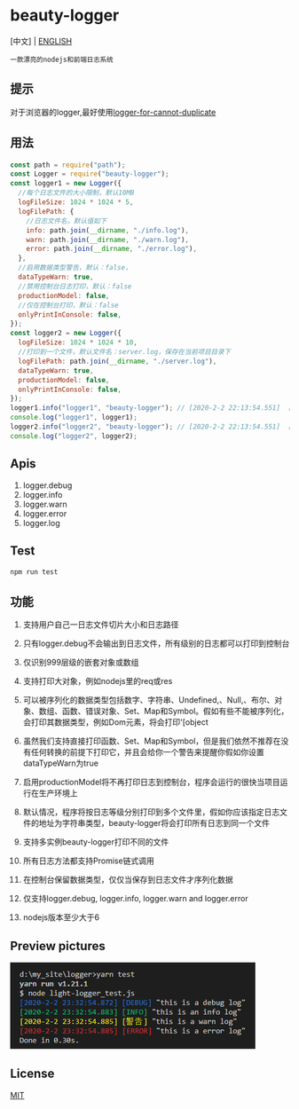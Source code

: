 # beauty-logger

[中文] | [ENGLISH](https://github.com/zhoushoujian/beauty-logger/blob/master/readme.md)

```一款漂亮的nodejs和前端日志系统```

## 提示

对于浏览器的logger,最好使用[logger-for-cannot-duplicate](https://github.com/zhoushoujian/logger-for-cannot-duplicate)

## 用法

```js
const path = require("path");
const Logger = require("beauty-logger");
const logger1 = new Logger({
  //每个日志文件的大小限制，默认10MB
  logFileSize: 1024 * 1024 * 5,
  logFilePath: {
    //日志文件名，默认值如下
    info: path.join(__dirname, "./info.log"),
    warn: path.join(__dirname, "./warn.log"),
    error: path.join(__dirname, "./error.log"),
  },
  //启用数据类型警告，默认：false，
  dataTypeWarn: true, 
  //禁用控制台日志打印，默认：false
  productionModel: false, 
  //仅在控制台打印，默认：false
  onlyPrintInConsole: false, 
});
const logger2 = new Logger({
  logFileSize: 1024 * 1024 * 10,
  //打印到一个文件，默认文件名：server.log，保存在当前项目目录下
  logFilePath: path.join(__dirname, "./server.log"),
  dataTypeWarn: true,
  productionModel: false,
  onlyPrintInConsole: false,
});
logger1.info("logger1", "beauty-logger"); // [2020-2-2 22:13:54.551]  [INFO]  logger [ext] beauty-logger
console.log("logger1", logger1);
logger2.info("logger2", "beauty-logger"); // [2020-2-2 22:13:54.551]  [INFO]  logger [ext] beauty-logger
console.log("logger2", logger2);
```

## Apis

1. logger.debug
2. logger.info
3. logger.warn
4. logger.error
5. logger.log

## Test

```shell
npm run test
```

## 功能

1. 支持用户自己一日志文件切片大小和日志路径

2. 只有logger.debug不会输出到日志文件，所有级别的日志都可以打印到控制台

3. 仅识别999层级的嵌套对象或数组

4. 支持打印大对象，例如nodejs里的req或res

5. 可以被序列化的数据类型包括数字、字符串、Undefined,、Null,、布尔、对象、数组、函数、错误对象、Set、Map和Symbol。假如有些不能被序列化，会打印其数据类型，例如Dom元素，将会打印'[object 

6. 虽然我们支持直接打印函数、Set、Map和Symbol，但是我们依然不推荐在没有任何转换的前提下打印它，并且会给你一个警告来提醒你假如你设置dataTypeWarn为true

7. 启用productionModel将不再打印日志到控制台，程序会运行的很快当项目运行在生产环境上

8. 默认情况，程序将按日志等级分别打印到多个文件里，假如你应该指定日志文件的地址为字符串类型，beauty-logger将会打印所有日志到同一个文件

9. 支持多实例beauty-logger打印不同的文件

10. 所有日志方法都支持Promise链式调用

11. 在控制台保留数据类型，仅仅当保存到日志文件才序列化数据

12. 仅支持logger.debug, logger.info, logger.warn and logger.error

13. nodejs版本至少大于6

## Preview pictures

[![log_example_1](https://github.com/zhoushoujian/beauty-logger/blob/master/docs/log_example_1.png)](https://github.com/zhoushoujian/beauty-logger/blob/master/docs/log_example_1.png)

## License

[MIT](https://github.com/zhoushoujian/beauty-logger/blob/master/LICENSE)
